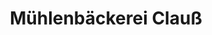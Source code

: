---
title: "Mühlenbäckerei Clauß"
url: /zwickau/muehlenbaeckerei-clauss-hermann-krasser-strasse/
shop: Bäckerei
---